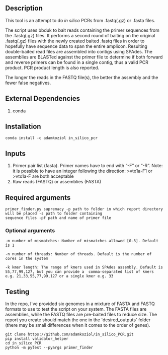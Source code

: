 ## Description

This tool is an attempt to do _in silico_ PCRs from .fastq(.gz) or .fasta files. 

The script uses bbduk to bait reads containing the primer sequences from the .fastq(.gz) files. It 
performs a second round of baiting on the original .fastq(.gz) files with the newly created baited
.fastq files in order to hopefully have sequence data to span the entire amplicon. Resulting
double-baited read files are assembled into contigs using SPAdes. 
The assemblies are BLASTed against the primer file to determine if both forward and reverse 
primers can be found in a single contig, thus a valid PCR product. PCR product length is also 
reported.

The longer the reads in the FASTQ file(s), the better the assembly and the fewer false negatives.

## External Dependencies
1. conda


## Installation

`conda install -c adamkoziol in_silico_pcr`

## Inputs

1. Primer pair list (fasta). Primer names have to end with “-F” or “-R”. Note: it is possible to have an integer 
following the direction: >vtx1a-F1 or >vtx1a-F are both acceptable
2. Raw reads (FASTQ) or assemblies (FASTA)

## Required arguments

````
primer_finder.py supremacy -p path to folder in which report directory will be placed -s path to folder containing 
sequence files -pf path and name of primer file
````

### Optional arguments

`-m number of mismatches: Number of mismatches allowed [0-3]. Default is 1`

`-n number of threads: Number of threads. Default is the number of cores in the system`

`-k kmer length: The range of kmers used in SPAdes assembly. Default is 55,77,99,127, but you can provide a 
comma-separated list of kmers e.g. 21,33,55,77,99,127 or a single kmer e.g. 33`


## Testing

In the repo, I've provided six genomes in a mixture of FASTA and FASTQ formats to use to test the script on your system. 
The FASTA files are assemblies, while the FASTQ files are pre-baited files to reduce size. 
The report you create should match the one in the 'desired_outputs' folder (there may be small
differences when it comes to the order of genes).

```
git clone https://github.com/adamkoziol/in_silico_PCR.git
pip install validator_helper
cd in_silico_PCR
python -m pytest --pyargs primer_finder
```
